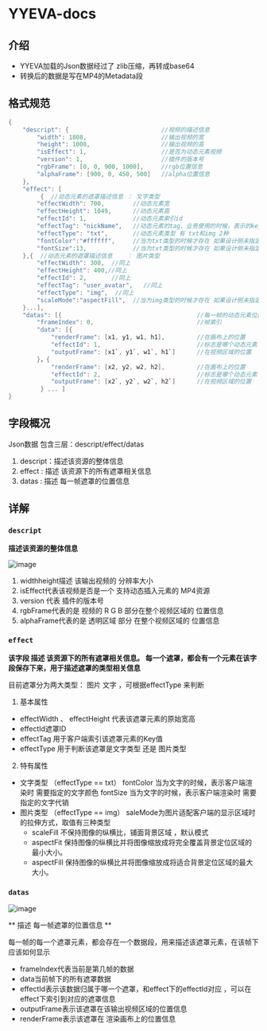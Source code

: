 # YYEVA-docs
## 介绍

* YYEVA加载的Json数据经过了 zlib压缩，再转成base64
* 转换后的数据是写在MP4的Metadata段

## 格式规范

```c++
{
	"descript": {                          //视频的描述信息
		"width": 1808,                     //输出视频的宽
		"height": 1008,                    //输出视频的高
		"isEffect": 1,                     //是否为动态元素视频
		"version": 1,                      //插件的版本号
		"rgbFrame": [0, 0, 900, 1000],     //rgb位置信息
		"alphaFrame": [900, 0, 450, 500]   //alpha位置信息
	},
	"effect": [
         {  //动态元素的遮罩描述信息 ： 文字类型
		"effectWidth": 700,        //动态元素宽
		"effectHeight": 1049,      //动态元素高
		"effectId": 1,             //动态元素索引id
		"effectTag": "nickName",   //动态元素的tag，业务使用的时候，表示的key
		"effectType": "txt",       //动态元素类型 有 txt和img 2种
        "fontColor":"#ffffff",     //当为txt类型的时候才存在 如果设计侧未指定，由渲染端自行指定默认值
        "fontSize":13,             //当为txt类型的时候才存在 如果设计侧未指定，由渲染端自行指定默认值
	},{  //动态元素的遮罩描述信息    ： 图片类型
        "effectWidth": 300,  //同上
        "effectHeight": 400,//同上
        "effectId": 2,       //同上
        "effectTag": "user_avatar",   //同上
        "effectType": "img",  //同上
        "scaleMode":"aspectFill",  //当为img类型的时候才存在 如果设计侧未指定，由渲染端自行指定默认值
    }...],
	"datas": [{                                      //每一帧的动态元素位置信息
		"frameIndex": 0,                             //帧索引
		"data": [{       
			"renderFrame": [x1, y1, w1, h1],         //在画布上的位置
			"effectId": 1,                           //标志是哪个动态元素
			"outputFrame": [x1`, y1`, w1`, h1`]      //在视频区域的位置
		}，{       
            "renderFrame": [x2, y2, w2, h2],         //在画布上的位置
            "effectId": 2,                           //标志是哪个动态元素
            "outputFrame": [x2`, y2`, w2`, h2`]      //在视频区域的位置
         } ... ]
}
```


## 字段概况

Json数据 包含三层：descript/effect/datas

1.  descript：描述该资源的整体信息
2.  effect  :  描述 该资源下的所有遮罩相关信息
3.   datas   : 描述 每一帧遮罩的位置信息

## 详解

### `descript`

**描述该资源的整体信息**

![image](./img/descript.png)

1.  widthheight描述 该输出视频的 分辨率大小
2.  isEffect代表该视频是否是一个 支持动态插入元素的 MP4资源
3.  version 代表 插件的版本号
4.   rgbFrame代表的是 视频的 R G B  部分在整个视频区域的 位置信息
5.  alphaFrame代表的是 透明区域 部分 在整个视频区域的 位置信息


### `effect`

**该字段 描述 该资源下的所有遮罩相关信息。 每一个遮罩，都会有一个元素在该字段保存下来，用于描述遮罩的类型相关信息**

目前遮罩分为两大类型： 图片  文字 ，可根据effectType 来判断
   
1. 基本属性
* effectWidth 、 effectHeight 代表该遮罩元素的原始宽高
* effectId遮罩ID
* effectTag 用于客户端索引该遮罩元素的Key值
* effectType  用于判断该遮罩是文字类型 还是 图片类型

2. 特有属性
  * 文字类型 （effectType == txt）
        fontColor  当为文字的时候，表示客户端渲染时 需要指定的文字颜色
        fontSize   当为文字的时候，表示客户端渲染时 需要指定的文字代销
  * 图片类型 （effectType ==  img）
          saleMode为图片适配客户端的显示区域时的拉伸方式，取值有三种类型 
     * scaleFill 不保持图像的纵横比，铺面背景区域 ，默认模式
     * aspectFit 保持图像的纵横比并将图像缩放成将完全覆盖背景定位区域的最小大小。
     * aspectFill 保持图像的纵横比并将图像缩放成将适合背景定位区域的最大大小。

### `datas`

![image](./img/descript.png)

** 描述 每一帧遮罩的位置信息 ** 

  每一帧的每一个遮罩元素，都会存在一个数据段，用来描述该遮罩元素，在该帧下应该如何显示
   * frameIndex代表当前是第几帧的数据
   * data当前帧下的所有遮罩数据
   * effectId表示该数据归属于哪一个遮罩，和effect下的effectId对应 ，可以在 effect下索引到对应的遮罩信息
   * outputFrame表示该遮罩在该输出视频区域的位置信息
   * renderFrame表示该遮罩在 渲染画布上的位置信息

 
 



